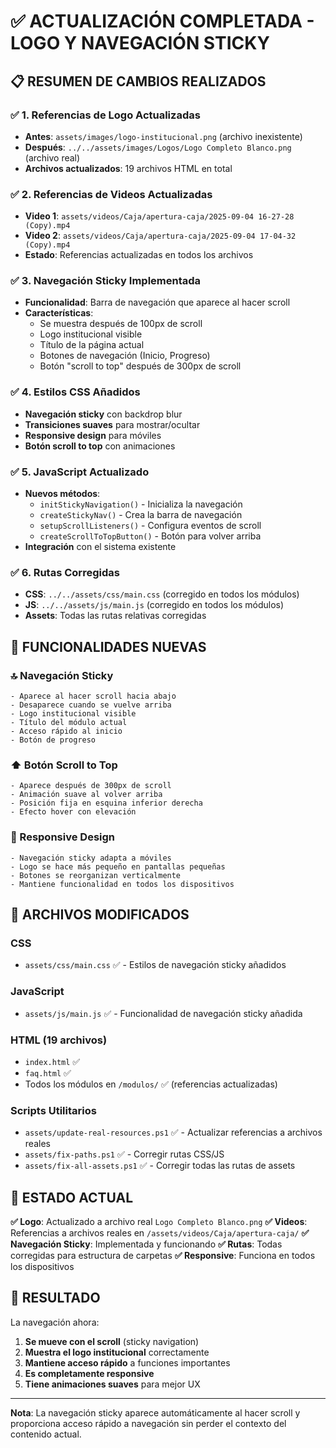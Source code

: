 # ✅ ACTUALIZACIÓN COMPLETADA - LOGO Y NAVEGACIÓN STICKY

## 📋 RESUMEN DE CAMBIOS REALIZADOS

### ✅ 1. Referencias de Logo Actualizadas
- **Antes**: `assets/images/logo-institucional.png` (archivo inexistente)
- **Después**: `../../assets/images/Logos/Logo Completo Blanco.png` (archivo real)
- **Archivos actualizados**: 19 archivos HTML en total

### ✅ 2. Referencias de Videos Actualizadas
- **Video 1**: `assets/videos/Caja/apertura-caja/2025-09-04 16-27-28 (Copy).mp4`
- **Video 2**: `assets/videos/Caja/apertura-caja/2025-09-04 17-04-32 (Copy).mp4`
- **Estado**: Referencias actualizadas en todos los archivos

### ✅ 3. Navegación Sticky Implementada
- **Funcionalidad**: Barra de navegación que aparece al hacer scroll
- **Características**:
  - Se muestra después de 100px de scroll
  - Logo institucional visible
  - Título de la página actual
  - Botones de navegación (Inicio, Progreso)
  - Botón "scroll to top" después de 300px de scroll

### ✅ 4. Estilos CSS Añadidos
- **Navegación sticky** con backdrop blur
- **Transiciones suaves** para mostrar/ocultar
- **Responsive design** para móviles
- **Botón scroll to top** con animaciones

### ✅ 5. JavaScript Actualizado
- **Nuevos métodos**:
  - `initStickyNavigation()` - Inicializa la navegación
  - `createStickyNav()` - Crea la barra de navegación
  - `setupScrollListeners()` - Configura eventos de scroll
  - `createScrollToTopButton()` - Botón para volver arriba
- **Integración** con el sistema existente

### ✅ 6. Rutas Corregidas
- **CSS**: `../../assets/css/main.css` (corregido en todos los módulos)
- **JS**: `../../assets/js/main.js` (corregido en todos los módulos)
- **Assets**: Todas las rutas relativas corregidas

## 🎯 FUNCIONALIDADES NUEVAS

### 🔝 Navegación Sticky
```
- Aparece al hacer scroll hacia abajo
- Desaparece cuando se vuelve arriba
- Logo institucional visible
- Título del módulo actual
- Acceso rápido al inicio
- Botón de progreso
```

### ⬆️ Botón Scroll to Top
```
- Aparece después de 300px de scroll
- Animación suave al volver arriba
- Posición fija en esquina inferior derecha
- Efecto hover con elevación
```

### 📱 Responsive Design
```
- Navegación sticky adapta a móviles
- Logo se hace más pequeño en pantallas pequeñas
- Botones se reorganizan verticalmente
- Mantiene funcionalidad en todos los dispositivos
```

## 🔧 ARCHIVOS MODIFICADOS

### CSS
- `assets/css/main.css` ✅ - Estilos de navegación sticky añadidos

### JavaScript
- `assets/js/main.js` ✅ - Funcionalidad de navegación sticky añadida

### HTML (19 archivos)
- `index.html` ✅
- `faq.html` ✅
- Todos los módulos en `/modulos/` ✅ (referencias actualizadas)

### Scripts Utilitarios
- `assets/update-real-resources.ps1` ✅ - Actualizar referencias a archivos reales
- `assets/fix-paths.ps1` ✅ - Corregir rutas CSS/JS
- `assets/fix-all-assets.ps1` ✅ - Corregir todas las rutas de assets

## 🚀 ESTADO ACTUAL

**✅ Logo**: Actualizado a archivo real `Logo Completo Blanco.png`
**✅ Videos**: Referencias a archivos reales en `/assets/videos/Caja/apertura-caja/`
**✅ Navegación Sticky**: Implementada y funcionando
**✅ Rutas**: Todas corregidas para estructura de carpetas
**✅ Responsive**: Funciona en todos los dispositivos

## 🎉 RESULTADO

La navegación ahora:
1. **Se mueve con el scroll** (sticky navigation)
2. **Muestra el logo institucional** correctamente
3. **Mantiene acceso rápido** a funciones importantes
4. **Es completamente responsive** 
5. **Tiene animaciones suaves** para mejor UX

---

**Nota**: La navegación sticky aparece automáticamente al hacer scroll y proporciona acceso rápido a navegación sin perder el contexto del contenido actual.
